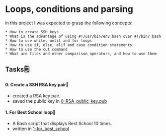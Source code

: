 # Loops, conditions and parsing
  in this project I was expected to grasp the following concepts:

    * How to create SSH keys
    * What is the advantage of using #!/usr/bin/env bash over #!/bin/ bash
    * How to use while, until and for loops
    * How to use if, else, elif and case condition statements
    * How to use the cut command
    * What are files and other comparison operators, and how to use them

## Tasks🗒️
#### 0. Create a SSH RSA key pair🚀
- created a RSA key pair.
- saved the public key in [0-RSA_public_key.pub](./0-RSA_public_key.pub)

#### 1. For Best School loop🚀
- A Bash script that displays Best School 10 times.
- written in [1-for_best_school](./1-for_best_school)


